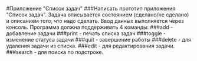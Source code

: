 #Приложение "Список задач"
###Написать прототип приложения "Список задач". Задача описывается состоянием (сделано/не сделано) и описанием того, что надо сделать. Ввод данных выполняется через консоль. Программа должна поддерживать 4 команды:
###add - добавление задачи
###print - печать списка задач
###toggle - изменение статуса задачи
###quit - завершение работы
###delete - для удаления задачи из списка.
###edit - для редактирования задачи.
###search - для поиска по подстроке.
